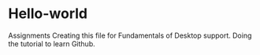 # Hello-world
Assignments
Creating this file for Fundamentals of Desktop support.
Doing the tutorial to learn Github.
